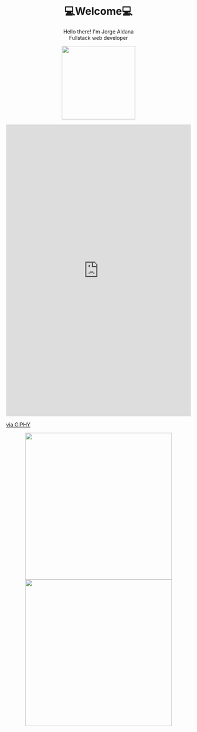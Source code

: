 <h1 align="center">💻Welcome💻</h1>

<p align="center">Hello there! I'm Jorge Aldana<br>
Fullstack web developer<br>
</p>


<p align="center"><img src="https://ibb.co/Vt73MmT" height="200"><br></p>

<div style="width:100%;height:0;padding-bottom:158%;position:relative;"><iframe src="https://giphy.com/embed/ndIq5ohg1pyfqyVOII" width="100%" height="100%" style="position:absolute" frameBorder="0" class="giphy-embed" allowFullScreen></iframe></div><p><a href="https://giphy.com/gifs/drummachinefunk-create-develop-developing-ndIq5ohg1pyfqyVOII">via GIPHY</a></p>


<p align="center"><img src="https://github-readme-stats.vercel.app/api?username=almedev&show_icons=true&theme=buefy" width="400">
 
 <br>

<img src="https://github-readme-stats.vercel.app/api/top-langs/?username=almedev&layout=compact&hide=javascript" width="400">
</p>




